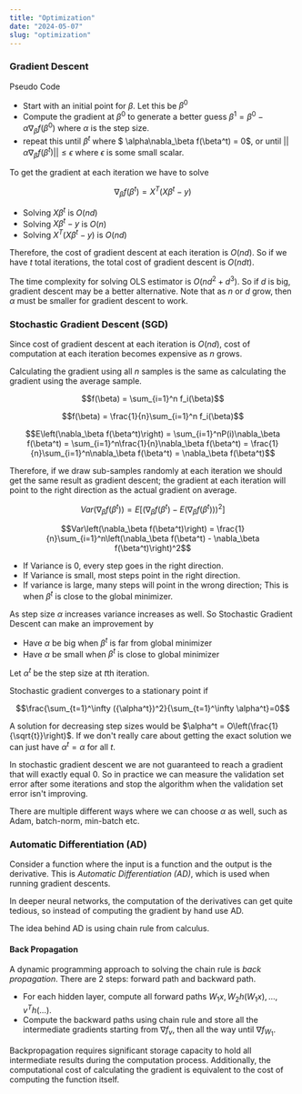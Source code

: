 ```yaml
---
title: "Optimization"
date: "2024-05-07"
slug: "optimization"
---
```


### Gradient Descent

Pseudo Code

- Start with an initial point for $\beta$. Let this be $\beta^0$
- Compute the gradient at $\beta^0$ to generate a better guess $\beta^1 = \beta^0 - \alpha\nabla_\beta f(\beta^0)$ where $\alpha$ is the step size.
- repeat this until $\beta^t$ where $ \alpha\nabla_\beta f(\beta^t) = 0$, or until $|| \alpha\nabla_\beta f(\beta^t)|| \leq \epsilon$ where $\epsilon$ is some small scalar.

To get the gradient at each iteration we have to solve

$$\nabla_\beta f(\beta^t) = X^T(X\beta^t - y)$$

- Solving $X\beta^t$ is $O(nd)$
- Solving $X\beta^t - y$ is $O(n)$
- Solving $X^T(X\beta^t - y)$ is $O(nd)$

Therefore, the cost of gradient descent at each iteration is $O(nd)$. So if we have $t$ total iterations, the total cost of gradient descent is $O(ndt)$.

The time complexity for solving OLS estimator is $O(nd^2 + d^3)$. So if $d$ is big, gradient descent may be a better alternative. Note that as $n$ or $d$ grow, then $\alpha$ must be smaller for gradient descent to work.

### Stochastic Gradient Descent (SGD)

Since cost of gradient descent at each iteration is $O(nd)$, cost of computation at each iteration becomes expensive as $n$ grows.

Calculating the gradient using all $n$ samples is the same as calculating the gradient using the average sample.

$$f(\beta) = \sum_{i=1}^n f_i(\beta)$$

$$f(\beta) = \frac{1}{n}\sum_{i=1}^n f_i(\beta)$$

$$E\left(\nabla_\beta f(\beta^t)\right) = \sum_{i=1}^nP(i)\nabla_\beta f(\beta^t) = \sum_{i=1}^n\frac{1}{n}\nabla_\beta f(\beta^t) = \frac{1}{n}\sum_{i=1}^n\nabla_\beta f(\beta^t)  = \nabla_\beta f(\beta^t)$$

Therefore, if we draw sub-samples randomly at each iteration we should get the same result as gradient descent; the gradient at each iteration will point to the right direction as the actual gradient on average.

$$Var\left(\nabla_\beta f(\beta^t)\right) = E\left[\left(\nabla_\beta f(\beta^t) - E\left(\nabla_\beta f(\beta^t)\right)\right)^2\right]$$

$$Var\left(\nabla_\beta f(\beta^t)\right) = \frac{1}{n}\sum_{i=1}^n\left(\nabla_\beta f(\beta^t) - \nabla_\beta f(\beta^t)\right)^2$$

- If Variance is $0$, every step goes in the right direction.
- If Variance is small, most steps point in the right direction.
- If variance is large, many steps will point in the wrong direction; This is when $\beta^t$ is close to the global minimizer.

As step size $\alpha$ increases variance increases as well. So Stochastic Gradient Descent can make an improvement by

- Have $\alpha$ be big when $\beta^t$ is far from global minimizer
- Have $\alpha$ be small when $\beta^t$ is close to global minimizer

Let $\alpha^t$ be the step size at $t$th iteration.

Stochastic gradient converges to a stationary point if

$$\frac{\sum_{t=1}^\infty ({\alpha^t})^2}{\sum_{t=1}^\infty \alpha^t}=0$$

A solution for decreasing step sizes would be $\alpha^t = O\left(\frac{1}{\sqrt{t}}\right)$. If we don't really care about getting the exact solution we can just have $\alpha^t = \alpha$ for all $t$.

In stochastic gradient descent we are not guaranteed to reach a gradient that will exactly equal $0$. So in practice we can measure the validation set error after some iterations and stop the algorithm when the validation set error isn't improving.

There are multiple different ways where we can choose $\alpha$ as well, such as Adam, batch-norm, min-batch etc.

### Automatic Differentiation (AD)

Consider a function where the input is a function and the output is the derivative. This is *Automatic Differentiation (AD)*, which is used when running gradient descents.

In deeper neural networks, the computation of the derivatives can get quite tedious, so instead of computing the gradient by hand use AD.

The idea behind AD is using chain rule from calculus.

#### Back Propagation

A dynamic programming approach to solving the chain rule is *back propagation*. There are 2 steps: forward path and backward path.

- For each hidden layer, compute all forward paths $W_1x, W_2h(W_1x), \dots, v^Th(\dots)$.
- Compute the backward paths using chain rule and store all the intermediate gradients starting from $\nabla f_{v}$, then all the way until $\nabla f_{W_1}$.

Backpropagation requires significant storage capacity to hold all intermediate results during the computation process. Additionally, the computational cost of calculating the gradient is equivalent to the cost of computing the function itself.